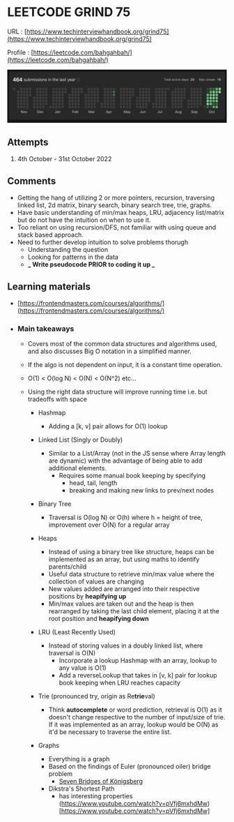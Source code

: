 # LEETCODE GRIND 75

URL : [https://www.techinterviewhandbook.org/grind75](https://www.techinterviewhandbook.org/grind75)

Profile : [https://leetcode.com/bahgahbah/](https://leetcode.com/bahgahbah/)

<img src="images/leetcode_heatmap_1.png" width="600">

## Attempts

1. 4th October - 31st October 2022

## Comments

- Getting the hang of utilizing 2 or more pointers, recursion, traversing linked list, 2d matrix, binary search, binary search tree, trie, graphs.
- Have basic understanding of min/max heaps, LRU, adjacency list/matrix but do not have the intuition on when to use it.
- Too reliant on using recursion/DFS, not familiar with using queue and stack based approach.
- Need to further develop intuition to solve problems thorugh
  - Understanding the question
  - Looking for patterns in the data
  - **_ Write pseudocode PRIOR to coding it up _**

## Learning materials

- [https://frontendmasters.com/courses/algorithms/](https://frontendmasters.com/courses/algorithms/)
- ### Main takeaways

  - Covers most of the common data structures and algorithms used, and also discusses Big O notation in a simplified manner.
  - If the algo is not dependent on input, it is a constant time operation.
  - O(1) < O(log N) < O(N) < O(N^2) etc...
  - Using the right data structure will improve running time i.e. but tradeoffs with space

    - Hashmap

      - Adding a [k, v] pair allows for O(1) lookup

    - Linked List (Singly or Doubly)

      - Similar to a List/Array (not in the JS sense where Array length are dynamic) with the advantage of being able to add additional elements.
        - Requires some manual book keeping by specifying
          - head, tail, length
          - breaking and making new links to prev/next nodes

    - Binary Tree

      - Traversal is O(log N) or O(h) where h = height of tree, improvement over O(N) for a regular array

    - Heaps

      - Instead of using a binary tree like structure, heaps can be implemented as an array, but using maths to identify parents/child
      - Useful data structure to retrieve min/max value where the collection of values are changing
      - New values added are arranged into their respective positions by **heapifying up**
      - Min/max values are taken out and the heap is then rearranged by taking the last child element, placing it at the root position and **heapifying down**

    - LRU (Least Recently Used)

      - Instead of storing values in a doubly linked list, where traversal is O(N)
        - Incorporate a lookup Hashmap with an array, lookup to any value is O(1)
        - Add a reverseLookup that takes in [v, k] pair for lookup book keeping when LRU reaches capacity

    - Trie (pronounced try, origin as Re**trie**val)

      - Think **autocomplete** or word prediction, retrieval is O(1) as it doesn't change respective to the number of input/size of trie. If it was implemented as an array, lookup would be O(N) as it'd be necessary to traverse the entire list.

    - Graphs
      - Everything is a graph
      - Based on the findings of Euler (pronounced oiler) bridge problem
        - [Seven Bridges of Königsberg](https://en.wikipedia.org/wiki/Seven_Bridges_of_K%C3%B6nigsberg)
      - Dikstra's Shortest Path
        - has interesting properties (https://www.youtube.com/watch?v=pVfj6mxhdMw)[https://www.youtube.com/watch?v=pVfj6mxhdMw]
